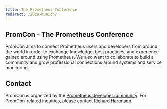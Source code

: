 ```yaml
---
title: The Prometheus Conference
redirect: /2019-munich/
---
```


## PromCon - The Prometheus Conference

PromCon aims to connect Prometheus users and developers from around the world
in order to exchange knowledge, best practices, and experience gained around
using Prometheus. We also want to collaborate to build a community and grow
professional connections around systems and service monitoring.

## Contact

PromCon is organized by the [Prometheus developer community](https://prometheus.io/community/).
For PromCon-related inquiries, please contact [Richard Hartmann](mailto:richih+promcon@richih.org).
